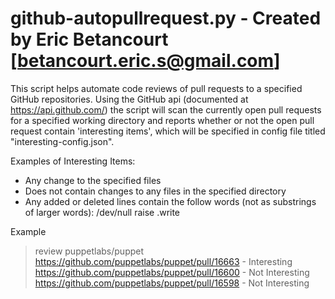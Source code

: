 github-autopullrequest.py - Created by Eric Betancourt [betancourt.eric.s@gmail.com]
================

This script helps automate code reviews of pull requests to a specified GitHub repositories.
Using the GitHub api (documented at https://api.github.com/) the script will scan the 
currently open pull requests for a specified working directory and reports whether or not 
the open pull request contain 'interesting items', which will be specified in config file 
titled "interesting-config.json".

Examples of Interesting Items:
- Any change to the specified files
- Does not contain changes to any files in the specified directory
- Any added or deleted lines contain the follow words (not as substrings of larger words):
/dev/null
raise
.write

Example
> review puppetlabs/puppet
https://github.com/puppetlabs/puppet/pull/16663 - Interesting
https://github.com/puppetlabs/puppet/pull/16600 - Not Interesting
https://github.com/puppetlabs/puppet/pull/16598 - Not Interesting
